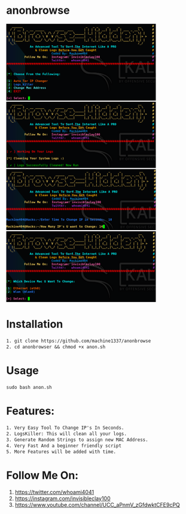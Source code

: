 # anonbrowse
<img src="images/anon1.png" width="400"> <img src="images/log.png" width="400">
<img src="images/iptor.png" width="400"> <img src="images/mac.png" width="400">

# Installation
    1. git clone https://github.com/machine1337/anonbrowse
    2. cd anonbrowser && chmod +x anon.sh
    
# Usage

    sudo bash anon.sh
    
# Features:
    1. Very Easy Tool To Change IP's In Seconds.
    2. LogsKiller: This will clean all your logs.
    3. Generate Random Strings to assign new MAC Address.
    4. Very Fast And a beginner friendly script 
    5. More Features will be added with time.
    
#  Follow Me On:
    
  1. https://twitter.com/whoami4041 
  2. https://instagram.com/invisibleclay100 
  3. https://www.youtube.com/channel/UCC_aPnmV_zGfdwktCFE9cPQ 

